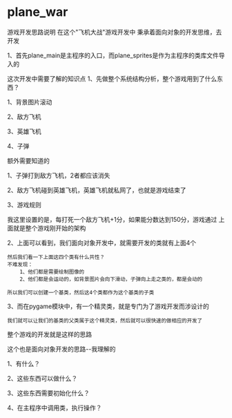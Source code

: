 # plane_war
游戏开发思路说明
在这个"飞机大战"游戏开发中
秉承着面向对象的开发思维，去开发



1、首先plane_main是主程序的入口，而plane_sprites是作为主程序的类库文件导入的

这次开发中需要了解的知识点
1、先做整个系统结构分析，整个游戏用到了什么东西？

1、背景图片滚动

2、敌方飞机

3、英雄飞机

4、子弹

额外需要知道的


1、子弹打到敌方飞机，2者都应该消失

2、敌方飞机碰到英雄飞机，英雄飞机就私网了，也就是游戏结束了

3、游戏规则

我这里设置的是，每打死一个敌方飞机+1分，如果能分数达到150分，游戏通过
上面就是整个游戏刚开始的架构
	
2、上面可以看到，我们面向对象开发中，就需要开发的类就有上面4个

	然后我们看一下上面这四个类有什么共性？
	不难发现：
		1、他们都是需要绘制图像的
		2、他们都是会运动的，如背景图片会向下滑动，子弹向上走之类的，都是会动的
	
	所以我们可以创建一个基类，然后这4个类都作为这个基类的子类

3、而在pygame模块中，有一个精灵类，就是专门为了游戏开发而涉设计的

	我们就可以让我们的基类的父类属于这个精灵类，然后就可以很快速的做相应的开发了




整个游戏的开发就是这样的思路

这个也是面向对象开发的思路--我理解的

1、有什么？

2、这些东西可以做什么？

3、这些东西需要初始化什么？

4、在主程序中调用类，执行操作？

